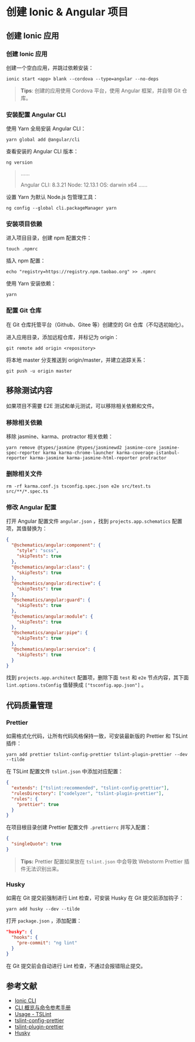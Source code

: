 # 创建 Ionic & Angular 项目

## 创建 Ionic 应用

### 创建 Ionic 应用

创建一个空白应用，并跳过依赖安装：

```shell
ionic start <app> blank --cordova --type=angular --no-deps
```

> **Tips**: 创建的应用使用 Cordova 平台，使用 Angular 框架，并自带 Git 仓库。

### 安装配置 Angular CLI

使用 Yarn 全局安装 Angular CLI：

```shell
yarn global add @angular/cli
```

查看安装的 Angular CLI 版本：

```shell
ng version
```

> ......
>
> Angular CLI: 8.3.21
> Node: 12.13.1
> OS: darwin x64
> ......

设置 Yarn 为默认 Node.js 包管理工具：

```shell
ng config --global cli.packageManager yarn
```

### 安装项目依赖

进入项目目录，创建 npm 配置文件：

```shell
touch .npmrc
```

插入 npm 配置：

```shell
echo "registry=https://registry.npm.taobao.org" >> .npmrc
```

使用 Yarn 安装依赖：

```shell
yarn
```

### 配置 Git 仓库

在 Git 仓库托管平台（Github、Gitee 等）创建空的 Git 仓库（不勾选初始化）。

进入应用目录，添加远程仓库，并标记为 origin：

```shell
git remote add origin <repository>
```

将本地 master 分支推送到 origin/master，并建立追踪关系：

```shell
git push -u origin master
```

## 移除测试内容

如果项目不需要 E2E 测试和单元测试，可以移除相关依赖和文件。

### 移除相关依赖

移除 jasmine、karma、protractor 相关依赖：

```shell
yarn remove @types/jasmine @types/jasminewd2 jasmine-core jasmine-spec-reporter karma karma-chrome-launcher karma-coverage-istanbul-reporter karma-jasmine karma-jasmine-html-reporter protractor
```

### 删除相关文件

```shell
rm -rf karma.conf.js tsconfig.spec.json e2e src/test.ts src/**/*.spec.ts
```

### 修改 Angular 配置

打开 Angular 配置文件 `angular.json` ，找到 `projects.app.schematics` 配置项，其值替换为：

```json
{
  "@schematics/angular:component": {
    "style": "scss",
    "skipTests": true
  },
  "@schematics/angular:class": {
    "skipTests": true
  },
  "@schematics/angular:directive": {
    "skipTests": true
  },
  "@schematics/angular:guard": {
    "skipTests": true
  },
  "@schematics/angular:module": {
    "skipTests": true
  },
  "@schematics/angular:pipe": {
    "skipTests": true
  },
  "@schematics/angular:service": {
    "skipTests": true
  }
}
```

找到 `projects.app.architect` 配置项，删除下面 `test` 和 `e2e` 节点内容，其下面 `lint.options.tsConfig` 值替换成 `["tsconfig.app.json"]` 。

## 代码质量管理

### Prettier

如需格式化代码，让所有代码风格保持一致，可安装最新版的 Prettier 和 TSLint 插件：

```shell
yarn add prettier tslint-config-prettier tslint-plugin-prettier --dev --tilde
```

在 TSLint 配置文件 `tslint.json` 中添加对应配置：

```json
{
  "extends": ["tslint:recommended", "tslint-config-prettier"],
  "rulesDirectory": ["codelyzer", "tslint-plugin-prettier"],
  "rules": {
    "prettier": true
  }
}
```

在项目根目录创建 Prettier 配置文件 `.prettierrc` 并写入配置：

```json
{
  "singleQuote": true
}
```

> **Tips:** Prettier 配置如果放在 `tslint.json` 中会导致 Webstorm Prettier 插件无法识别出来。

### Husky

如需在 Git 提交前强制进行 Lint 检查，可安装 Husky 在 Git 提交前添加钩子：

```shell
yarn add husky --dev --tilde
```

打开 `package.json` ，添加配置：

```json
"husky": {
  "hooks": {
    "pre-commit": "ng lint"
  }
}
```

在 Git 提交前会自动进行 Lint 检查，不通过会报错阻止提交。

## 参考文献

* [Ionic CLI](https://ionicframework.com/docs/cli)
* [CLI 概览与命令参考手册](https://angular.cn/cli)
* [Usage - TSLint](https://prettier.io/docs/en/install.html)
* [tslint-config-prettier](https://github.com/prettier/tslint-config-prettier)
* [tslint-plugin-prettier](https://github.com/prettier/tslint-plugin-prettier)
* [Husky](https://github.com/typicode/husky)


